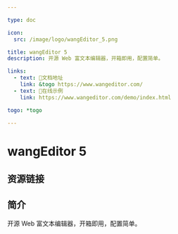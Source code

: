 ```yaml
---

type: doc

icon:
  src: /image/logo/wangEditor_5.png

title: wangEditor 5
description: 开源 Web 富文本编辑器，开箱即用，配置简单。

links:
  - text: 📖文档地址
    link: &togo https://www.wangeditor.com/
  - text: 🔗在线示例
    link: https://www.wangeditor.com/demo/index.html

togo: *togo

---
```


<ShowLogo />

# wangEditor 5

<ShowBreadcrumb />

## 资源链接

<ShowLinks />

## 简介

开源 Web 富文本编辑器，开箱即用，配置简单。